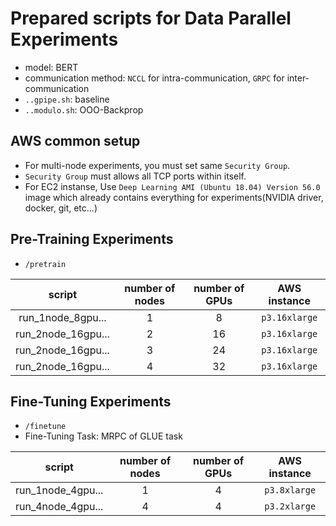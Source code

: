 # Prepared scripts for Data Parallel Experiments

- model: BERT
- communication method: `NCCL` for intra-communication, `GRPC` for inter-communication
- `..gpipe.sh`: baseline
- `..modulo.sh`: OOO-Backprop

## AWS common setup
- For multi-node experiments, you must set same `Security Group`.
- `Security Group` must allows all TCP ports within itself.
- For EC2 instanse, Use `Deep Learning AMI (Ubuntu 18.04) Version 56.0` image which already contains everything for experiments(NVIDIA driver, docker, git, etc...)

## Pre-Training Experiments

- `/pretrain`

| script | number of nodes | number of GPUs | AWS instance |
|:---:|:---:|:---:|:---:|
| run_1node_8gpu... | 1 | 8 | `p3.16xlarge` |
| run_2node_16gpu... | 2 | 16 | `p3.16xlarge` |
| run_2node_16gpu... | 3 | 24 | `p3.16xlarge` |
| run_2node_16gpu... | 4 | 32 | `p3.16xlarge` |



## Fine-Tuning Experiments

- `/finetune`
- Fine-Tuning Task: MRPC of GLUE task

| script | number of nodes | number of GPUs | AWS instance |
|:---:|:---:|:---:|:---:|
| run_1node_4gpu... | 1 | 4 | `p3.8xlarge` |
| run_4node_4gpu... | 4 | 4 | `p3.2xlarge` |
